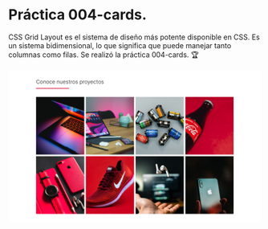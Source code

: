 # Práctica 004-cards.
CSS Grid Layout es el sistema de diseño más potente disponible en CSS. Es un sistema bidimensional, lo que significa que puede manejar tanto columnas como filas. Se realizó la práctica 004-cards.  🏆 <br><br>
<img src="img/pweb.png" alt="Práctica 004-card |Front-end developer| tecnologías utilizadas HTML, Css y CSS Grid.">
